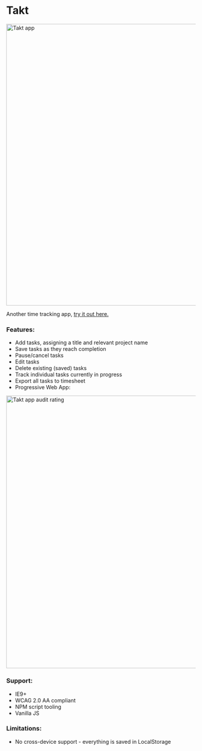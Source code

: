 # Takt
<img src="https://sii.im/playground/takt/takt-ss.png" alt="Takt app" width='750px'>

Another time tracking app, [try it out here.](https://sii.im/playground/takt)

### Features:
- Add tasks, assigning a title and relevant project name
- Save tasks as they reach completion
- Pause/cancel tasks
- Edit tasks
- Delete existing (saved) tasks
- Track individual tasks currently in progress
- Export all tasks to timesheet
- Progressive Web App:

<img src="https://sii.im/playground/takt/takt-score.png" alt="Takt app audit rating" width='726px'>

### Support:
- IE9+
- WCAG 2.0 AA compliant
- NPM script tooling
- Vanilla JS

### Limitations:
- No cross-device support - everything is saved in LocalStorage
